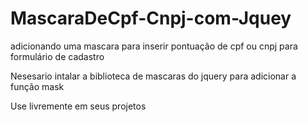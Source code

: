 # MascaraDeCpf-Cnpj-com-Jquey
adicionando uma mascara para inserir pontuação de cpf ou cnpj para formulário de cadastro 

Nesesario intalar a biblioteca de mascaras do jquery para adicionar a função mask
<script src="https://cdnjs.cloudflare.com/ajax/libs/jquery.mask/1.14.10/jquery.mask.min.js"></script>

Use livremente em seus projetos
